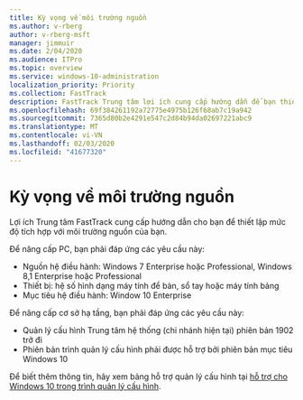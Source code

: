 ```yaml
---
title: Kỳ vọng về môi trường nguồn
ms.author: v-rberg
author: v-rberg-msft
manager: jimmuir
ms.date: 2/04/2020
ms.audience: ITPro
ms.topic: overview
ms.service: windows-10-administration
localization_priority: Priority
ms.collection: FastTrack
description: FastTrack Trung tâm lợi ích cung cấp hướng dẫn để bạn thiết lập mức độ tích hợp với môi trường nguồn của bạn để triển khai Windows 10.
ms.openlocfilehash: 69f384261192a72775e4975b126f68ab7c19a942
ms.sourcegitcommit: 7365d80b2e4291e547c2d84b94da02697221abc9
ms.translationtype: MT
ms.contentlocale: vi-VN
ms.lasthandoff: 02/03/2020
ms.locfileid: "41677320"
---
```

# <a name="source-environment-expectations"></a>Kỳ vọng về môi trường nguồn

Lợi ích Trung tâm FastTrack cung cấp hướng dẫn cho bạn để thiết lập mức độ tích hợp với môi trường nguồn của bạn.
  
Để nâng cấp PC, bạn phải đáp ứng các yêu cầu này:

- Nguồn hệ điều hành: Windows 7 Enterprise hoặc Professional, Windows 8,1 Enterprise hoặc Professional
- Thiết bị: hệ số hình dạng máy tính để bàn, sổ tay hoặc máy tính bảng
- Mục tiêu hệ điều hành: Window 10 Enterprise

Để nâng cấp cơ sở hạ tầng, bạn phải đáp ứng các yêu cầu này:   

- Quản lý cấu hình Trung tâm hệ thống (chi nhánh hiện tại) phiên bản 1902 trở đi 
- Phiên bản trình quản lý cấu hình phải được hỗ trợ bởi phiên bản mục tiêu Windows 10

Để biết thêm thông tin, hãy xem bảng hỗ trợ quản lý cấu hình tại [hỗ trợ cho Windows 10 trong trình quản lý cấu hình](https://docs.microsoft.com/sccm/core/plan-design/configs/support-for-windows-10).
  

 